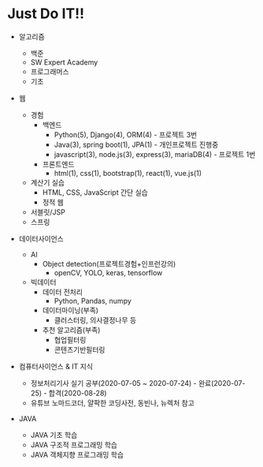 # Just Do IT!!



- 알고리즘
  - 백준
  - SW Expert Academy
  - 프로그래머스
  - 기초
- 웹
  - 경험
    - 백엔드
      - Python(5), Django(4), ORM(4) - 프로젝트 3번
      - Java(3), spring boot(1), JPA(1) - 개인프로젝트 진행중
      - javascript(3), node.js(3), express(3), mariaDB(4) - 프로젝트 1번
    - 프론트엔드
      - html(1), css(1), bootstrap(1), react(1), vue.js(1)
  - 계산기 실습
    - HTML, CSS, JavaScript 간단 실습
    - 정적 웹
  - 서블릿/JSP
  - 스프링
- 데이터사이언스
  - AI
    - Object detection(프로젝트경험+인프런강의)
      - openCV, YOLO, keras, tensorflow
  - 빅데이터
    - 데이터 전처리
      - Python, Pandas, numpy
    - 데이터마이닝(부족)
      - 클러스터링, 의사결정나무 등
    - 추천 알고리즘(부족)
      - 협업필터링
      - 콘텐츠기반필터링
- 컴퓨터사이언스 & IT 지식

  - 정보처리기사 실기 공부(2020-07-05 ~ 2020-07-24) - 완료(2020-07-25) - 합격(2020-08-28)
  - 유튜브 노마드코더, 얄팍한 코딩사전, 동빈나, 뉴렉처 참고


- JAVA
  - JAVA 기초 학습
  - JAVA 구조적 프로그래밍 학습
  - JAVA 객체지향 프로그래밍 학습



